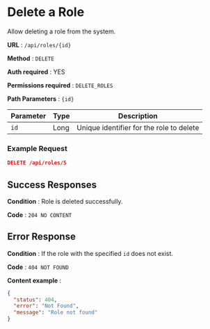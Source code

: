 # Delete a Role

Allow deleting a role from the system.

**URL** : `/api/roles/{id}`

**Method** : `DELETE`

**Auth required** : YES

**Permissions required** : `DELETE_ROLES`

**Path Parameters** : `{id}`

| Parameter | Type | Description                              |
| --------- | ---- | ---------------------------------------- |
| `id`      | Long | Unique identifier for the role to delete |

### Example Request

```json
DELETE /api/roles/5
```

## Success Responses

**Condition** : Role is deleted successfully.

**Code** : `204 NO CONTENT`

## Error Response

**Condition** : If the role with the specified `id` does not exist.

**Code** : `404 NOT FOUND`

**Content example** :

```json
{
  "status": 404,
  "error": "Not Found",
  "message": "Role not found"
}
```
